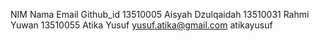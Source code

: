 NIM       Nama                Email                     Github_id
13510005  Aisyah Dzulqaidah
13510031  Rahmi Yuwan
13510055  Atika Yusuf         yusuf.atika@gmail.com     atikayusuf
